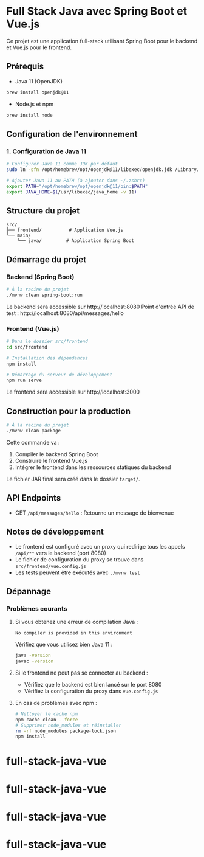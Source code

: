 # Full Stack Java avec Spring Boot et Vue.js

Ce projet est une application full-stack utilisant Spring Boot pour le backend et Vue.js pour le frontend.

## Prérequis

- Java 11 (OpenJDK)
```bash
brew install openjdk@11
```

- Node.js et npm
```bash
brew install node
```

## Configuration de l'environnement

### 1. Configuration de Java 11

```bash
# Configurer Java 11 comme JDK par défaut
sudo ln -sfn /opt/homebrew/opt/openjdk@11/libexec/openjdk.jdk /Library/Java/JavaVirtualMachines/openjdk-11.jdk

# Ajouter Java 11 au PATH (à ajouter dans ~/.zshrc)
export PATH="/opt/homebrew/opt/openjdk@11/bin:$PATH"
export JAVA_HOME=$(/usr/libexec/java_home -v 11)
```

## Structure du projet

```
src/
├── frontend/          # Application Vue.js
└── main/
    └── java/         # Application Spring Boot
```

## Démarrage du projet

### Backend (Spring Boot)

```bash
# À la racine du projet
./mvnw clean spring-boot:run
```
Le backend sera accessible sur http://localhost:8080
Point d'entrée API de test : http://localhost:8080/api/messages/hello

### Frontend (Vue.js)

```bash
# Dans le dossier src/frontend
cd src/frontend

# Installation des dépendances
npm install

# Démarrage du serveur de développement
npm run serve
```
Le frontend sera accessible sur http://localhost:3000

## Construction pour la production

```bash
# À la racine du projet
./mvnw clean package
```

Cette commande va :
1. Compiler le backend Spring Boot
2. Construire le frontend Vue.js
3. Intégrer le frontend dans les ressources statiques du backend

Le fichier JAR final sera créé dans le dossier `target/`.

## API Endpoints

- GET `/api/messages/hello` : Retourne un message de bienvenue

## Notes de développement

- Le frontend est configuré avec un proxy qui redirige tous les appels `/api/**` vers le backend (port 8080)
- Le fichier de configuration du proxy se trouve dans `src/frontend/vue.config.js`
- Les tests peuvent être exécutés avec `./mvnw test`

## Dépannage

### Problèmes courants

1. Si vous obtenez une erreur de compilation Java :
   ```
   No compiler is provided in this environment
   ```
   Vérifiez que vous utilisez bien Java 11 :
   ```bash
   java -version
   javac -version
   ```

2. Si le frontend ne peut pas se connecter au backend :
   - Vérifiez que le backend est bien lancé sur le port 8080
   - Vérifiez la configuration du proxy dans `vue.config.js`

3. En cas de problèmes avec npm :
   ```bash
   # Nettoyer le cache npm
   npm cache clean --force
   # Supprimer node_modules et réinstaller
   rm -rf node_modules package-lock.json
   npm install
   ```



# full-stack-java-vue
# full-stack-java-vue
# full-stack-java-vue
# full-stack-java-vue
